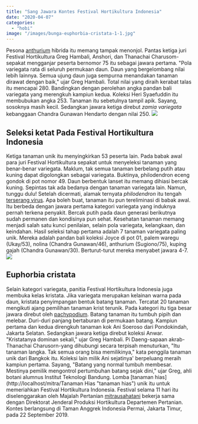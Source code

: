```yaml
---
title: "Sang Jawara Kontes Festival Hortikultura Indonesia"
date: "2020-04-07"
categories: 
  - "hobi"
image: "/images/bunga-euphorbia-cristata-1-1.jpg"
---
```


Pesona [anthurium](http://localhost/mitra/topik/anthurium "anthurium") hibrida itu memang tampak menonjol. Pantas ketiga juri Festival Hortikultura Greg Hambali, Anshori, dan Thanachai Charusom-sepakat mengganjar peserta bernomor 75 itu sebagai jawara pertama. "Pola variegata rata di seluruh permukaan daun. Daun yang bergelombang nilai lebih lainnya. Semua ujung daun juga sempurna menandakan tanaman dirawat dengan baik," ujar Greg Hambali. Total nilai yang diraih kerabat talas itu mencapai 280. Bandingkan dengan perolehan angka pandan bali variegata yang merengkuh kampiun kedua. Koleksi Heri Syaefuddin itu membubukan angka 253. Tanaman itu sebetulnya tampil apik. Sayang, sosoknya masih kecil. Sedangkan jawara ketiga direbut _zamia variegata_ kebanggaan Chandra Gunawan Hendarto dengan nilai 250. [![](/images/euphorbia-cristata-1-1-1024x576.jpg)](http://localhost/mitra/wp-content/uploads/2020/04/euphorbia-cristata-1-1.jpg)

## Seleksi ketat Pada Festival Hortikultura Indonesia

Ketiga tanaman unik itu menyingkirkan 53 peserta lain. Pada babak awal para juri Festival Hortikultura sepakat untuk menyeleksi tanaman yang benar-benar variegata. Maklum, tak semua tanaman berbelang putih atau kuning dapat digolongkan sebagai variegata. Buktinya, philodendron eceng gondok di pot nomor 49. Daun berbentuk lanset itu memang dihiasi bercak kuning. Sepintas tak ada bedanya dengan tanaman variegata lain. Namun, tunggu dulu! Setelah dicermati, alamak ternyata _philodendron_ itu tengah [terserang virus](http://localhost/mitra/biopestisida-pembasmi-hama-wereng.html). Apa boleh buat, tanaman itu pun tereliminasi di babak awal. Itu berbeda dengan jawara pertama kategori variegata yang induknya pernah terkena penyakit. Bercak putih pada daun generasi berikutnya sudah permanen dan kondisinya pun sehat. Kesehatan tanaman memang menjadi salah satu kunci penilaian, selain pola variegata, kelangkaan, dan keindahan. Hasil seleksi tahap pertama adalah 7 tanaman variegata paling unik. Mereka adalah pandan bali koleksi Joyce di pot 01, palem waregu (Ukay/53), nolina (Chandra Gunawan/46), anthurium (Sugiono/75), kuping gajah (Chandra Gunawan/30). Berturut-turut mereka menyabet jawara 4-7. [![](/images/pohon-euphorbia-cristata-1-2-1024x576.jpg)](http://localhost/mitra/wp-content/uploads/2020/04/pohon-euphorbia-cristata-1-2.jpg)

## Euphorbia cristata

Selain kategori variegata, panitia Festival Hortikultura Indonesia juga membuka kelas kristata. Jika variegata merupakan kelainan warna pada daun, kristata penyimpangan bentuk batang tanaman. Tercatat 20 tanaman mengikuti ajang pemilihan tanaman krist terunik. Pada kategori itu tiga besar jawara direbut oleh [pachypodium](http://pza.sanbi.org/pachypodium). Batang tanaman itu tumbuh pipih dan melebar. Duri-duri panjang bertaburan di permukaan batang. Kampiun pertama dan kedua direngkuh tanaman kok Ani Soeroso dari Pondokindah, Jakarta Selatan. Sedangkan jawara ketiga direbut koleksi Anwar. "Kristatanya dominan sekali," ujar Greg Hambali. Pi Daeng-sapaan akrab-Thanachai Charusorn-yang dihubungi secara terpisah menuturkan, "Itu tanaman langka. Tak semua orang bisa memilikinya," kata penggila tanaman unik dari Bangkok itu. Koleksi lain milik Ani sejatinya' berpeluang meraih kampiun pertama. Sayang, "Batang yang normal tumbuh membesar. Mestinya pemilik mengontrol pertumbuhan batang sejak dini," ujar Greg, ahli botani alumnus Institut Teknologi Bandung. Lomba [tanaman hias](http://localhost/mitra/Tanaman Hias "tanaman hias") unik itu untuk memeriahkan Festival Hortikultura Indonesia. Festival selama 11 hari itu diselenggarakan oleh Majalah Pertanian [mitrausahatani](http://localhost/mitra) bekerja sama dengan Direktorat Jenderal Produksi Hortikultura Departemen Pertanian. Kontes berlangsung di Taman Anggrek Indonesia Permai, Jakarta Timur, pada 22 September 2019.
